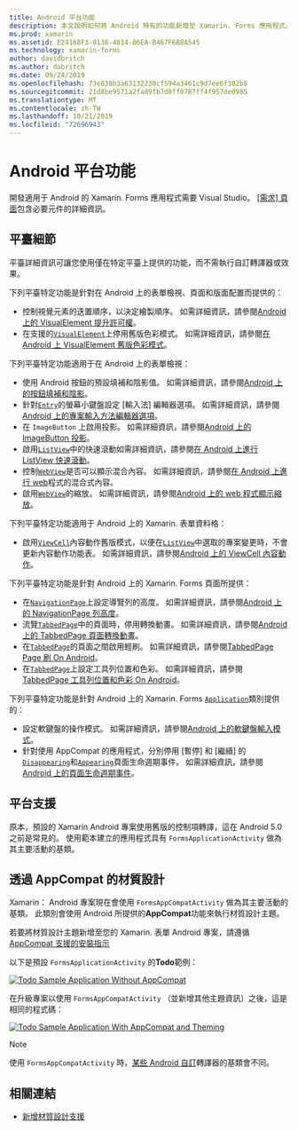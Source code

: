 ```yaml
---
title: Android 平台功能
description: 本文說明如何將 Android 特有的功能新增至 Xamarin. Forms 應用程式。
ms.prod: xamarin
ms.assetid: E24168F3-0138-4814-86EA-B467F6B8A545
ms.technology: xamarin-forms
author: davidbritch
ms.author: dabritch
ms.date: 09/24/2019
ms.openlocfilehash: 73e838b3a63132230cf594a3461c9d7ee6f302b8
ms.sourcegitcommit: 21d8be9571a2fa89fb7d8ff0787ff4f957de0985
ms.translationtype: MT
ms.contentlocale: zh-TW
ms.lasthandoff: 10/21/2019
ms.locfileid: "72696943"
---
```

# <a name="android-platform-features"></a>Android 平台功能

開發適用于 Android 的 Xamarin. Forms 應用程式需要 Visual Studio。 [[需求] 頁面](~/get-started/requirements.md)包含必要元件的詳細資訊。

## <a name="platform-specifics"></a>平臺細節

平臺詳細資訊可讓您使用僅在特定平臺上提供的功能，而不需執行自訂轉譯器或效果。

下列平臺特定功能是針對在 Android 上的表單檢視、頁面和版面配置而提供的：

- 控制視覺元素的迭置順序，以決定繪製順序。 如需詳細資訊，請參閱[Android 上的 VisualElement 提升許可權](visualelement-elevation.md)。
- 在支援的[`VisualElement`](xref:Xamarin.Forms.VisualElement)上停用舊版色彩模式。 如需詳細資訊，請參閱[在 Android 上 VisualElement 舊版色彩模式](legacy-color-mode.md)。

下列平臺特定功能適用于在 Android 上的表單檢視：

- 使用 Android 按鈕的預設填補和陰影值。 如需詳細資訊，請參閱[Android 上的按鈕填補和陰影](button-padding-shadow.md)。
- 針對[`Entry`](xref:Xamarin.Forms.Entry)的螢幕小鍵盤設定 [輸入法] 編輯器選項。 如需詳細資訊，請參閱[Android 上的專案輸入方法編輯器選項](entry-ime-options.md)。
- 在 `ImageButton` 上啟用投影。 如需詳細資訊，請參閱[Android 上的 ImageButton 投影](imagebutton-drop-shadow.md)。
- 啟用[`ListView`](xref:Xamarin.Forms.ListView)中的快速滾動如需詳細資訊，請參閱[在 Android 上進行 ListView 快速滾動](listview-fast-scrolling.md)。
- 控制[`WebView`](xref:Xamarin.Forms.WebView)是否可以顯示混合內容。 如需詳細資訊，請參閱[在 Android 上進行 web](webview-mixed-content.md)程式的混合式內容。
- 啟用[`WebView`](xref:Xamarin.Forms.WebView)的縮放。 如需詳細資訊，請參閱[Android 上的 web 程式顯示縮放](webview-zoom-controls.md)。

下列平臺特定功能適用于 Android 上的 Xamarin. 表單資料格：

- 啟用[`ViewCell`](xref:Xamarin.Forms.ViewCell)內容動作舊版模式，以便在[`ListView`](xref:Xamarin.Forms.ListView)中選取的專案變更時，不會更新內容動作功能表。 如需詳細資訊，請參閱[Android 上的 ViewCell 內容動作](viewcell-context-actions.md)。

下列平臺特定功能是針對 Android 上的 Xamarin. Forms 頁面所提供：

- 在[`NavigationPage`](xref:Xamarin.Forms.NavigationPage)上設定導覽列的高度。 如需詳細資訊，請參閱[Android 上的 NavigationPage 列高度](navigationpage-bar-height.md)。
- 流覽[`TabbedPage`](xref:Xamarin.Forms.TabbedPage)中的頁面時，停用轉換動畫。 如需詳細資訊，請參閱[Android 上的 TabbedPage 頁面轉換動畫](tabbedpage-transition-animations.md)。
- 在[`TabbedPage`](xref:Xamarin.Forms.TabbedPage)的頁面之間啟用輕刷。 如需詳細資訊，請參閱[TabbedPage Page 刷 On Android](tabbedpage-page-swiping.md)。
- 在[`TabbedPage`](xref:Xamarin.Forms.TabbedPage)上設定工具列位置和色彩。 如需詳細資訊，請參閱[TabbedPage 工具列位置和色彩 On Android](tabbedpage-toolbar-placement-color.md)。

下列平臺特定功能是針對 Android 上的 Xamarin. Forms [`Application`](xref:Xamarin.Forms.Application)類別提供的：

- 設定軟鍵盤的操作模式。 如需詳細資訊，請參閱[Android 上的軟鍵盤輸入模式](soft-keyboard-input-mode.md)。
- 針對使用 AppCompat 的應用程式，分別停用 [暫停] 和 [繼續] 的[`Disappearing`](xref:Xamarin.Forms.Page.Appearing)和[`Appearing`](xref:Xamarin.Forms.Page.Appearing)頁面生命週期事件。 如需詳細資訊，請參閱[Android 上的頁面生命週期事件](page-lifecycle-events.md)。

## <a name="platform-support"></a>平台支援

原本，預設的 Xamarin Android 專案使用舊版的控制項轉譯，這在 Android 5.0 之前是常見的。 使用範本建立的應用程式具有 `FormsApplicationActivity` 做為其主要活動的基類。

## <a name="material-design-via-appcompat"></a>透過 AppCompat 的材質設計

Xamarin： Android 專案現在會使用 `FormsAppCompatActivity` 做為其主要活動的基類。 此類別會使用 Android 所提供的**AppCompat**功能來執行材質設計主題。

若要將材質設計主題新增至您的 Xamarin. 表單 Android 專案，請遵循[AppCompat 支援的安裝指示](appcompat-material-design.md)

以下是預設 `FormsApplicationActivity` 的**Todo**範例：

[![](images/before-appcompat-sml.png "Todo Sample Application Without AppCompat")](images/before-appcompat.png#lightbox "Todo Sample Application Without AppCompat")

在升級專案以使用 `FormsAppCompatActivity` （並新增其他主題資訊）之後，這是相同的程式碼：

[![](images/post-appcompat-sml.png "Todo Sample Application With AppCompat and Theming")](images/post-appcompat.png#lightbox "Todo Sample Application With AppCompat and Theming")

> [!NOTE]
> 使用 `FormsAppCompatActivity` 時，[某些 Android 自訂](~/xamarin-forms/app-fundamentals/custom-renderer/renderers.md)轉譯器的基類會不同。

## <a name="related-links"></a>相關連結

- [新增材質設計支援](appcompat-material-design.md)
